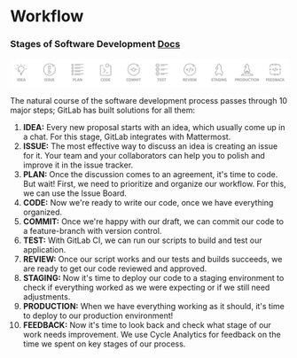 # Workflow

<!-- ![Workflow](./Workflow.png) -->

### Stages of Software Development [Docs](https://about.gitlab.com/2016/10/25/gitlab-workflow-an-overview/)

![Workflow](./images/idea-to-production-10-steps.png)

The natural course of the software development process passes through 10 major steps;
GitLab has built solutions for all them:

1. **IDEA:** Every new proposal starts with an idea, which usually come up in a chat. For this stage, GitLab integrates with Mattermost.
1. **ISSUE:** The most effective way to discuss an idea is creating an issue for it. Your team and your collaborators can help you to polish and improve it in the issue tracker.
1. **PLAN:** Once the discussion comes to an agreement, it's time to code. But wait! First, we need to prioritize and organize our workflow. For this, we can use the Issue Board.
1. **CODE:** Now we're ready to write our code, once we have everything organized.
1. **COMMIT:** Once we're happy with our draft, we can commit our code to a feature-branch with version control.
1. **TEST:** With GitLab CI, we can run our scripts to build and test our application.
1. **REVIEW:** Once our script works and our tests and builds succeeds, we are ready to get our code reviewed and approved.
1. **STAGING:** Now it's time to deploy our code to a staging environment to check if everything worked as we were expecting or if we still need adjustments.
1. **PRODUCTION:** When we have everything working as it should, it's time to deploy to our production environment!
1. **FEEDBACK:** Now it's time to look back and check what stage of our work needs improvement. We use Cycle Analytics for feedback on the time we spent on key stages of our process.
